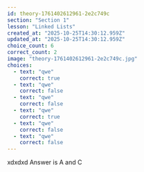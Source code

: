 ```yaml
---
id: theory-1761402612961-2e2c749c
section: "Section 1"
lesson: "Linked Lists"
created_at: "2025-10-25T14:30:12.959Z"
updated_at: "2025-10-25T14:30:12.959Z"
choice_count: 6
correct_count: 2
image: "theory-1761402612961-2e2c749c.jpg"
choices:
  - text: "qwe"
    correct: true
  - text: "qwe"
    correct: false
  - text: "qwe"
    correct: false
  - text: "qwe"
    correct: true
  - text: "qwe"
    correct: false
  - text: "qwe"
    correct: false
---
```


xdxdxd Answer is A and C
